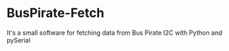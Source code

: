 # BusPirate-Fetch
It's a small software for fetching data from Bus Pirate I2C with Python and pySerial
